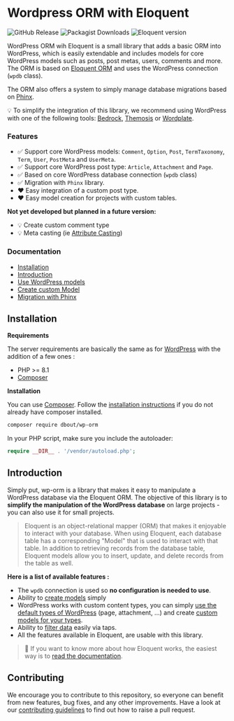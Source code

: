 # Wordpress ORM with Eloquent

![GitHub Release](https://img.shields.io/github/v/release/dimitriBouteille/wp-orm) ![Packagist Downloads](https://img.shields.io/packagist/dt/dbout/wp-orm) ![Eloquent version](https://img.shields.io/packagist/dependency-v/dbout/wp-orm/illuminate%2Fdatabase?color=orange)

WordPress ORM wih Eloquent is a small library that adds a basic ORM into WordPress, which is easily extendable and includes models for core WordPress models such as posts, post metas, users, comments and more.
The ORM is based on [Eloquent ORM](https://laravel.com/docs/8.x/eloquent) and uses the WordPress connection (`wpdb` class).

The ORM also offers a system to simply manage database migrations based on [Phinx](https://phinx.org/).

💡 To simplify the integration of this library, we recommend using WordPress with one of the following tools: [Bedrock](https://roots.io/bedrock/), [Themosis](https://framework.themosis.com/) or [Wordplate](https://github.com/wordplate/wordplate#readme).

### Features

- ✅ Support core WordPress models: `Comment`, `Option`, `Post`, `TermTaxonomy`, `Term`, `User`, `PostMeta` and `UserMeta`.
- ✅ Support core WordPress post type: `Article`, `Attachment` and `Page`.
- ✅ Based on core WordPress database connection (`wpdb` class)
- ✅ Migration with `Phinx` library.
- ❤️ Easy integration of a custom post type.
- ❤️ Easy model creation for projects with custom tables.

**Not yet developed but planned in a future version:**

- 💡 Create custom comment type
- 💡 Meta casting (ie [Attribute Casting](https://laravel.com/docs/10.x/eloquent-mutators#attribute-casting)) 

### Documentation

- [Installation](#installation)
- [Introduction](#introduction)
- [Use WordPress models](doc/documentation.md#use-wordpress-models)
- [Create custom Model](doc/documentation.md#create-model)
- [Migration with Phinx](doc/migration.md)

## Installation

**Requirements**

The server requirements are basically the same as for [WordPress](https://wordpress.org/about/requirements/) with the addition of a few ones :

- PHP >= 8.1
- [Composer](https://getcomposer.org/)

**Installation**

You can use [Composer](https://getcomposer.org/). Follow the [installation instructions](https://getcomposer.org/doc/00-intro.md) if you do not already have composer installed.

~~~bash
composer require dbout/wp-orm
~~~

In your PHP script, make sure you include the autoloader:

~~~php
require __DIR__ . '/vendor/autoload.php';
~~~

## Introduction

Simply put, wp-orm is a library that makes it easy to manipulate a WordPress database via the Eloquent ORM. The objective of this library is to **simplify the manipulation of the WordPress database** on large projects - you can also use it for small projects.

> Eloquent is an object-relational mapper (ORM) that makes it enjoyable to interact with your database. When using Eloquent, each database table has a corresponding "Model" that is used to interact with that table. In addition to retrieving records from the database table, Eloquent models allow you to insert, update, and delete records from the table as well.

**Here is a list of available features :**

- The `wpdb` connection is used so **no configuration is needed to use**.
- Ability to [create models](doc/documentation.md#model) simply
- WordPress works with custom content types, you can simply [use the default types of WordPress](doc/documentation.md#use-wordpress-models) (page, attachment, ...) and create [custom models for your types](doc/documentation.md#custom-post-type-model).
- Ability to [filter data](doc/documentation.md#filter-data) easily via taps.
- All the features available in Eloquent, are usable with this library.

> 📘 If you want to know more about how Eloquent works, the easiest way is to [read the documentation](https://laravel.com/docs/10.x/eloquent).

## Contributing

We encourage you to contribute to this repository, so everyone can benefit from new features, bug fixes, and any other improvements. Have a look at our [contributing guidelines](CONTRIBUTING.md) to find out how to raise a pull request.